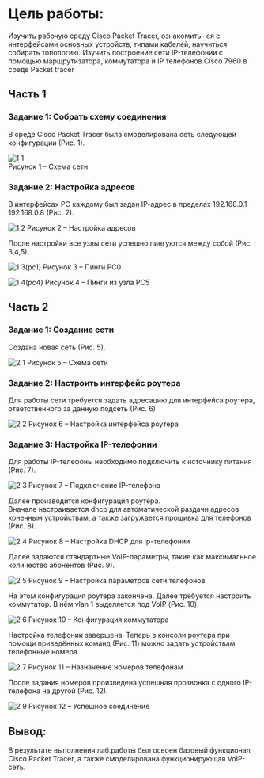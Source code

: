 # Цель работы:
Изучить рабочую среду Cisco Packet Tracer, ознакомить- ся с интерфейсами основных устройств, типами кабелей, научиться собирать топологию. Изучить построение сети IP-телефонии с помощью маршрутизатора, коммутатора и IP телефонов Cisco 7960 в среде Packet tracer  
## Часть 1  
### Задание 1: Собрать схему соединения  
В среде Cisco Packet Tracer была смоделирована сеть следующей конфигурации (Рис. 1).

![1 1](/lab1/lab_1_1.png)  
Рисунок 1 – Схема сети  

### Задание 2: Настройка адресов
В интерфейсах PC каждому был задан IP-aдрес в пределах 192.168.0.1 - 192.168.0.8 (Рис. 2).

![1 2](/lab1/lab_1_2.png)
Рисунок 2 – Настройка адресов

После настройки все узлы сети успешно пингуются между собой (Рис. 3,4,5).

![1 3(pc1)](/lab1/lab_1_3.png)
Рисунок 3 – Пинги PC0  

![1 4(pc4)](/lab1/lab_1_4.png)
Рисунок 4 – Пинги из узла PC5  

## Часть 2  
### Задание 1: Создание сети  
Создана новая сеть (Рис. 5).  

![2 1](/lab1/lab_1_5.png)
Рисунок 5 – Схема сети  

### Задание 2: Настроить интерфейс роутера  
Для работы сети требуется задать адресацию для интерфейса роутера, ответственного за данную подсеть (Рис. 6)

![2 2](/lab1/lab_1_6.png)
Рисунок 6 – Настройка интерфейса роутера  

### Задание 3: Настройка IP-телефонии  
Для работы IP-телефоны необходимо подключить к источнику питания (Рис. 7).
  
![2 3](/lab1/lab_1_7.png)
Рисунок 7 – Подключение IP-телефона  

Далее производится конфигурация роутера.  
Вначале настраивается dhcp для автоматической раздачи адресов конечным устройствам, а также загружается прошивка для телефонов (Рис. 8).

![2 4](/lab1/lab_1_8.png)
Рисунок 8 – Настройка DHCP для ip-телефонии  

Далее задаются стандартные VoIP-параметры, такие как максимальное количество абонентов (Рис. 9).

![2 5](/lab1/lab_1_9.png)
Рисунок 9 – Настройка параметров сети телефонов  

На этом конфигурация роутера закончена. Далее требуется настроить коммутатор. В нём vlan 1 выделяется под VoIP (Рис. 10).

![2 6](/lab1/lab_1_10.png)
Рисунок 10 – Конфигурация коммутатора  

Настройка телефонии завершена. Теперь в консоли роутера при помощи приведённых команд (Рис. 11) можно задать устройствам телефонные номера.

![2 7](/lab1/lab_1_11.png)
Рисунок 11 – Назначение номеров телефонам	  

После задания номеров произведена успешная прозвонка с одного IP-телефона на другой (Рис. 12).
 
![2 9](/lab1/lab_1_12.png)
Рисунок 12 – Успешное соединение  

## Вывод:
В результате выполнения лаб.работы был освоен базовый функционал Cisco Packet Tracer, а также смоделирована функционирующая VoIP-сеть.
